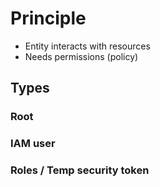 # Principle
* Entity interacts with resources
* Needs permissions (policy)
## Types
### Root
### IAM user
### Roles / Temp security token
